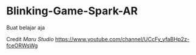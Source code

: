 # Blinking-Game-Spark-AR
Buat belajar aja

Credit *Maru Studio*
https://www.youtube.com/channel/UCcFy_yfaBHp2z-fceORWsWg
